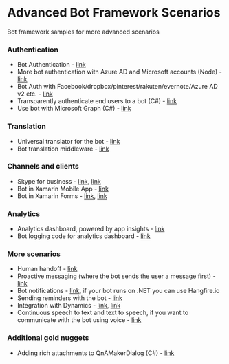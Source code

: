 # Advanced Bot Framework Scenarios
Bot framework samples for more advanced scenarios

### Authentication
- Bot Authentication - [link](https://github.com/MicrosoftDX/AuthBot)
- More bot authentication with Azure AD and Microsoft accounts (Node) - [link](https://github.com/CatalystCode/node-authbot)
- Bot Auth with Facebook/dropbox/pinterest/rakuten/evernote/Azure AD v2 etc. - [link](https://github.com/mattdot/botauth)
- Transparently authenticate end users to a bot (C#) - [link](https://github.com/stephaneey/transparent-auth-bot)
- Use bot with Microsoft Graph (C#) - [link](https://github.com/microsoftgraph/botframework-csharp-excelbot-rest-sample)

### Translation
- Universal translator for the bot - [link](https://github.com/CatalystCode/Universal-Language-Intelligence-Service)
- Bot translation middleware - [link](https://github.com/alyssaong1/BotTranslator)

### Channels and clients
- Skype for business - [link](https://github.com/ankitbko/SkypeForBusinessBot), [link](https://github.com/ankitbko/ucwa-bot)
- Bot in Xamarin Mobile App - [link](https://blog.xamarin.com/add-yap-to-your-app-with-bot-framework/)
- Bot in Xamarin Forms - [link](https://github.com/Daniel-Krzyczkowski/XamarinForms/tree/master/BotClientApp), [link](https://github.com/alyssaong1/XamarinMsftBot)

### Analytics
- Analytics dashboard, powered by app insights - [link](https://github.com/CatalystCode/ibex-dashboard)
- Bot logging code for analytics dashboard - [link](https://github.com/CatalystCode/bot-fmk-logging)

### More scenarios
- Human handoff - [link](https://github.com/ankitbko/human-handoff-bot)
- Proactive messaging (where the bot sends the user a message first) - [link](https://github.com/MicrosoftDX/botFramework-proactiveMessages)
- Bot notifications - [link](https://github.com/sebsylvester/reminder-bot), if your bot runs on .NET you can use Hangfire.io
- Sending reminders with the bot - [link](https://github.com/sebsylvester/reminder-bot)
- Integration with Dynamics - [link](https://blogs.msdn.microsoft.com/kamichel/?p=725), [link](https://github.com/andz88/CrmChatBot)
- Continuous speech to text and text to speech, if you want to communicate with the bot using voice - [link](https://github.com/davrous/BingSpeech)

### Additional gold nuggets
- Adding rich attachments to QnAMakerDialog (C#) - [link](http://www.garypretty.co.uk/2017/02/23/adding-rich-attachments-to-your-qnamaker-bot-responses/)

